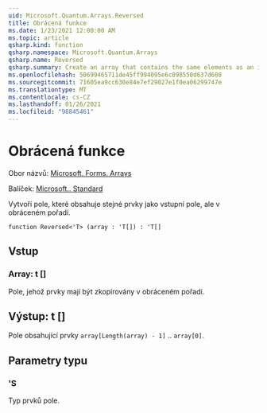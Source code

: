 ```yaml
---
uid: Microsoft.Quantum.Arrays.Reversed
title: Obrácená funkce
ms.date: 1/23/2021 12:00:00 AM
ms.topic: article
qsharp.kind: function
qsharp.namespace: Microsoft.Quantum.Arrays
qsharp.name: Reversed
qsharp.summary: Create an array that contains the same elements as an input array but in Reversed order.
ms.openlocfilehash: 50699465711de45ff994095e6c098550d637d608
ms.sourcegitcommit: 71605ea9cc630e84e7ef29027e1f0ea06299747e
ms.translationtype: MT
ms.contentlocale: cs-CZ
ms.lasthandoff: 01/26/2021
ms.locfileid: "98845461"
---
```

# <a name="reversed-function"></a>Obrácená funkce

Obor názvů: [Microsoft. Forms. Arrays](xref:Microsoft.Quantum.Arrays)

Balíček: [Microsoft.. Standard](https://nuget.org/packages/Microsoft.Quantum.Standard)


Vytvoří pole, které obsahuje stejné prvky jako vstupní pole, ale v obráceném pořadí.

```qsharp
function Reversed<'T> (array : 'T[]) : 'T[]
```


## <a name="input"></a>Vstup

### <a name="array--t"></a>Array: t []

Pole, jehož prvky mají být zkopírovány v obráceném pořadí.



## <a name="output--t"></a>Výstup: t []

Pole obsahující prvky `array[Length(array) - 1]` .. `array[0]`.

## <a name="type-parameters"></a>Parametry typu

### <a name="t"></a>'S

Typ prvků pole.